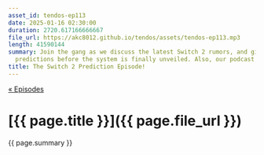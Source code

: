 ```yaml
---
asset_id: tendos-ep113
date: 2025-01-16 02:30:00
duration: 2720.617166666667
file_url: https://akc8012.github.io/tendos/assets/tendos-ep113.mp3
length: 41590144
summary: Join the gang as we discuss the latest Switch 2 rumors, and give our last
  predictions before the system is finally unveiled. Also, our podcast is back.
title: The Switch 2 Prediction Episode!
---
```

[« Episodes](/tendos/episodes)

# [{{ page.title }}]({{ page.file_url }})
{{ page.summary }}
